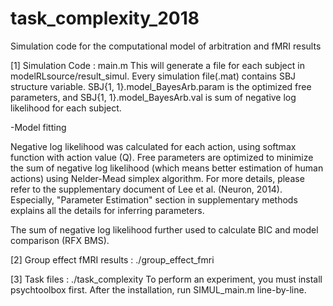 # task_complexity_2018
Simulation code for the computational model of arbitration and fMRI results

[1] Simulation Code : main.m
This will generate a file for each subject in modelRLsource/result_simul. Every simulation file(.mat) contains SBJ structure variable. SBJ{1, 1}.model_BayesArb.param is the optimized free parameters, and SBJ{1, 1}.model_BayesArb.val is sum of negative log likelihood for each subject. 

-Model fitting

Negative log likelihood was calculated for each action, using softmax function with action value (Q). Free parameters are optimized to minimize the sum of negative log likelihood (which means better estimation of human actions) using Nelder-Mead simplex algorithm. For more details, please refer to the supplementary document of Lee et al. (Neuron, 2014). Especially, "Parameter Estimation" section in supplementary methods explains all the details for inferring parameters.

The sum of negative log likelihood further used to calculate BIC and model comparison (RFX BMS).




[2] Group effect fMRI results : ./group_effect_fmri

[3] Task files : ./task_complexity 
To perform an experiment, you must install psychtoolbox first. After the installation, run SIMUL_main.m line-by-line. 
